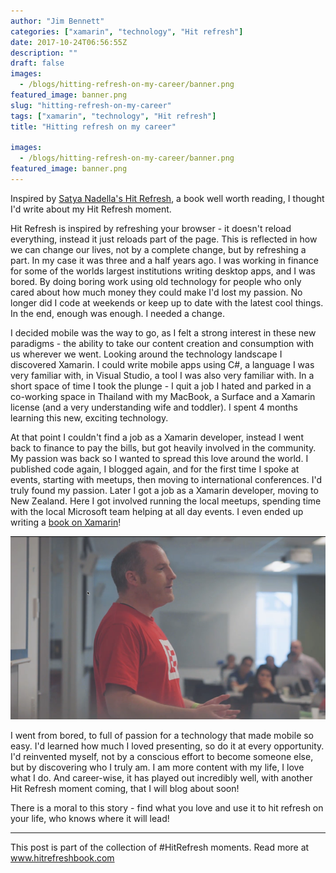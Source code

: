 ```yaml
---
author: "Jim Bennett"
categories: ["xamarin", "technology", "Hit refresh"]
date: 2017-10-24T06:56:55Z
description: ""
draft: false
images:
  - /blogs/hitting-refresh-on-my-career/banner.png
featured_image: banner.png
slug: "hitting-refresh-on-my-career"
tags: ["xamarin", "technology", "Hit refresh"]
title: "Hitting refresh on my career"

images:
  - /blogs/hitting-refresh-on-my-career/banner.png
featured_image: banner.png
---
```



Inspired by [Satya Nadella's Hit Refresh](http://amzn.to/2lcaLDa), a book well worth reading, I thought I'd write about my Hit Refresh moment.

Hit Refresh is inspired by refreshing your browser - it doesn't reload everything, instead it just reloads part of the page. This is reflected in how we can change our lives, not by a complete change, but by refreshing a part. In my case it was three and a half years ago. I was working in finance for some of the worlds largest institutions writing desktop apps, and I was bored. By doing boring work using old technology for people who only cared about how much money they could make I'd lost my passion. No longer did I code at weekends or keep up to date with the latest cool things. In the end, enough was enough. I needed a change.

I decided mobile was the way to go, as I felt a strong interest in these new paradigms - the ability to take our content creation and consumption with us wherever we went. Looking around the technology landscape I discovered Xamarin. I could write mobile apps using C#, a language I was very familiar with, in Visual Studio, a tool I was also very familiar with. In a short space of time I took the plunge - I quit a job I hated and parked in a co-working space in Thailand with my MacBook, a Surface and a Xamarin license (and a very understanding wife and toddler). I spent 4 months learning this new, exciting technology.

At that point I couldn't find a job as a Xamarin developer, instead I went back to finance to pay the bills, but got heavily involved in the community. My passion was back so I wanted to spread this love around the world. I published code again, I blogged again, and for the first time I spoke at events, starting with meetups, then moving to international conferences. I'd truly found my passion. Later I got a job as a Xamarin developer, moving to New Zealand. Here I got involved running the local meetups, spending time with the local Microsoft team helping at all day events. I even ended up writing a [book on Xamarin](http://xam.jbb.io)!

![Jim talking at Dev Days](2017-10-24_19-53-48.png)

I went from bored, to full of passion for a technology that made mobile so easy. I'd learned how much I loved presenting, so do it at every opportunity. I'd reinvented myself, not by a conscious effort to become someone else, but by discovering who I truly am. I am more content with my life, I love what I do. And career-wise, it has played out incredibly well, with another Hit Refresh moment coming, that I will blog about soon!

There is a moral to this story - find what you love and use it to hit refresh on your life, who knows where it will lead!

<hr/>

This post is part of the collection of #HitRefresh moments. Read more at www.hitrefreshbook.com

